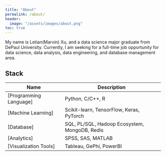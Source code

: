 ```yaml
---
title: "About"
permalink: /about/
header:
  image: "/assets/images/about.png"
toc: true
---
```


My name is Letian(Marvin) Xu, and a data science major graduate from DePaul University. Currently, I am seeking for a full-time job opportunity for data science, data analysis, data engineering, and database management area.



## Stack

| Name                                        | Description                                         |
| ------------------------------------------- |-----------------------------------------------------|
| [Programming Language] | Python, C/C++, R |
| [Machine Learning] | Scikit-learn, TensorFlow, Keras, PyTorch |
| [Database] | SQL, PL/SQL, Hadoop Ecosystem, MongoDB, Redis |
| [Analytics] | SPSS, SAS, MATLAB |
| [Visualization Tools] | Tableau, GePhi, PowerBI |

<!-- [develop-archive]]: {{ "/develop/" | relative_url }}

[ml-archive]: {{ "/ml/" | relative_url }}

[database-archive]: {{ "/database/" | relative_url }}

[analytics-archive]: {{ "/analytics/" | relative_url }}

[visual-archive]: {{ "/visual/" | relative_url }} -->